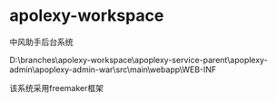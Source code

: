# apolexy-workspace
中风助手后台系统


D:\branches\apolexy-workspace\apoplexy-service-parent\apoplexy-admin\apoplexy-admin-war\src\main\webapp\WEB-INF


该系统采用freemaker框架
